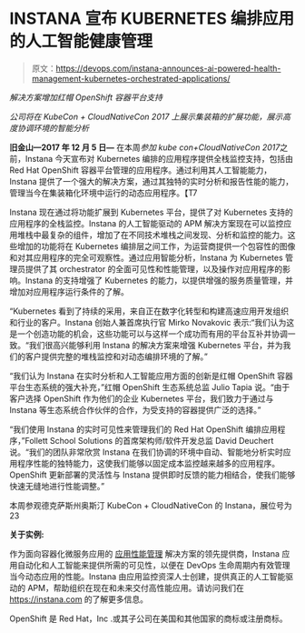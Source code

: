 # INSTANA 宣布 KUBERNETES 编排应用的人工智能健康管理

> 原文：<https://devops.com/instana-announces-ai-powered-health-management-kubernetes-orchestrated-applications/>

*解决方案增加红帽 OpenShift 容器平台支持*

*公司将在 KubeCon + CloudNativeCon 2017 上展示集装箱的扩展功能，展示高度协调环境的智能分析*

 **旧金山—2017 年 12 月 5 日—** 在本周*参加 kube con+CloudNativeCon 2017*之前，Instana 今天宣布对 Kubernetes 编排的应用程序提供全栈监控支持，包括由 Red Hat OpenShift 容器平台管理的应用程序。通过利用其人工智能能力，Instana 提供了一个强大的解决方案，通过其独特的实时分析和报告性能的能力，管理当今在集装箱化环境中运行的动态应用程序。【T7

Instana 现在通过将功能扩展到 Kubernetes 平台，提供了对 Kubernetes 支持的应用程序的全栈监控。Instana 的人工智能驱动的 APM 解决方案现在可以监控应用堆栈中最复杂的组件，增加了在不同技术堆栈之间发现、分析和监控的能力。这些增加的功能将在 Kubernetes 编排层之间工作，为运营商提供一个包容性的图像和对其应用程序的完全可观察性。通过应用智能分析，Instana 为 Kubernetes 管理员提供了其 orchestrator 的全面可见性和性能管理，以及操作对应用程序的影响。Instana 的支持增强了 Kubernetes 的能力，以提供增强的服务质量管理，并增加对应用程序运行条件的了解。

“Kubernetes 看到了持续的采用，来自正在数字化转型和构建高速应用开发组织和行业的客户。Instana 创始人兼首席执行官 Mirko Novakovic 表示:“我们认为这是一个创造功能的机会，这些功能可以与这样一个成功而有用的平台互补并协调一致。“我们很高兴能够利用 Instana 的解决方案来增强 Kubernetes 平台，并为我们的客户提供完整的堆栈监控和对动态编排环境的了解。”

“我们认为 Instana 在实时分析和人工智能应用方面的创新是红帽 OpenShift 容器平台生态系统的强大补充，”红帽 OpenShift 生态系统总监 Julio Tapia 说。“由于客户选择 OpenShift 作为他们的企业 Kubernetes 平台，我们致力于通过与 Instana 等生态系统合作伙伴的合作，为受支持的容器提供广泛的选择。”

“我们使用 Instana 的实时可见性来管理我们的 Red Hat OpenShift 编排应用程序，”Follett School Solutions 的首席架构师/软件开发总监 David Deuchert 说。“我们的团队非常欣赏 Instana 在我们协调的环境中自动、智能地分析实时应用程序性能的独特能力，这使我们能够以固定成本监控越来越多的应用程序。OpenShift 更新部署的灵活性与 Instana 提供即时反馈的能力相结合，使我们能够快速无缝地进行性能调整。”

本周参观德克萨斯州奥斯汀 KubeCon + CloudNativeCon 的 Instana，展位号为 23

**关于实例:**

作为面向容器化微服务应用的 [](http://instana.com/application-management)[应用性能管理](http://instana.com/application-management) 解决方案的领先提供商，Instana 应用自动化和人工智能来提供所需的可见性，以便在 DevOps 生命周期内有效管理当今动态应用的性能。Instana 由应用监控资深人士创建，提供真正的人工智能驱动的 APM，帮助组织在现在和未来交付高性能应用。请访问我们在 https://instana.com 的[](https://instana.com/)了解更多信息。

OpenShift 是 Red Hat，Inc .或其子公司在美国和其他国家的商标或注册商标。